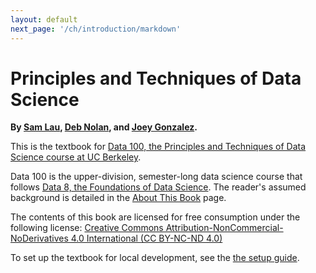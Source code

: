 ```yaml
---
layout: default
next_page: '/ch/introduction/markdown'
---
```


# Principles and Techniques of Data Science

**By [Sam Lau][sam], [Deb Nolan][deb], and [Joey Gonzalez][joey].**

This is the textbook for
[Data 100, the Principles and Techniques of Data Science course at UC Berkeley][ds100].

Data 100 is the upper-division, semester-long data science course that follows
[Data 8, the Foundations of Data Science][data8]. The reader's assumed
background is detailed in the [About This Book][about] page.

The contents of this book are licensed for free consumption under the following license:
[Creative Commons Attribution-NonCommercial-NoDerivatives 4.0 International (CC BY-NC-ND 4.0)](https://creativecommons.org/licenses/by-nc-nd/4.0/)

To set up the textbook for local development, see the [the setup guide][setup].

[sam]: http://www.samlau.me/
[joey]: https://people.eecs.berkeley.edu/~jegonzal/
[deb]: https://www.stat.berkeley.edu/~nolan/
[data8]: http://data8.org/
[ds100]: http://www.ds100.org/
[setup]: https://github.com/DS-100/textbook/blob/master/SETUP.md
[about]: /about_this_book

